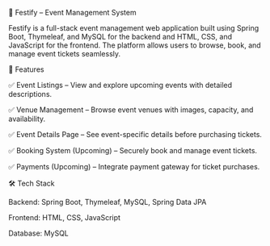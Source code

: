 🎉 Festify – Event Management System

Festify is a full-stack event management web application built using Spring Boot, Thymeleaf, and MySQL for the backend and HTML, CSS, and JavaScript for the frontend. The platform allows users to browse, book, and manage event tickets seamlessly.

🚀 Features

✅ Event Listings – View and explore upcoming events with detailed descriptions.

✅ Venue Management – Browse event venues with images, capacity, and availability.

✅ Event Details Page – See event-specific details before purchasing tickets.

✅ Booking System (Upcoming) – Securely book and manage event tickets.

✅ Payments (Upcoming) – Integrate payment gateway for ticket purchases.

🛠️ Tech Stack

Backend: Spring Boot, Thymeleaf, MySQL, Spring Data JPA

Frontend: HTML, CSS, JavaScript

Database: MySQL
